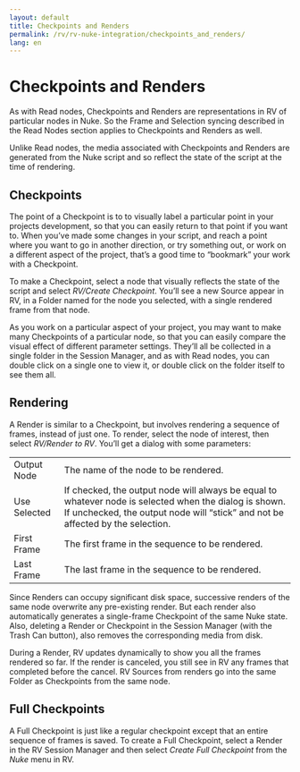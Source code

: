 ```yaml
---
layout: default
title: Checkpoints and Renders
permalink: /rv/rv-nuke-integration/checkpoints_and_renders/
lang: en
---
```


# Checkpoints and Renders

As with Read nodes, Checkpoints and Renders are representations in RV of particular nodes in Nuke. So the Frame and Selection syncing described in the Read Nodes section applies to Checkpoints and Renders as well.

Unlike Read nodes, the media associated with Checkpoints and Renders are generated from the Nuke script and so reflect the state of the script at the time of rendering.

## Checkpoints

The point of a Checkpoint is to to visually label a particular point in your projects development, so that you can easily return to that point if you want to. When you’ve made some changes in your script, and reach a point where you want to go in another direction, or try something out, or work on a different aspect of the project, that’s a good time to “bookmark” your work with a Checkpoint.

To make a Checkpoint, select a node that visually reflects the state of the script and select *RV/Create Checkpoint*. You’ll see a new Source appear in RV, in a Folder named for the node you selected, with a single rendered frame from that node.

As you work on a particular aspect of your project, you may want to make many Checkpoints of a particular node, so that you can easily compare the visual effect of different parameter settings. They’ll all be collected in a single folder in the Session Manager, and as with Read nodes, you can double click on a single one to view it, or double click on the folder itself to see them all.

## Rendering

A Render is similar to a Checkpoint, but involves rendering a sequence of frames, instead of just one. To render, select the node of interest, then select *RV/Render to RV*. You’ll get a dialog with some parameters:

| | |
|-|-|
| Output Node | The name of the node to be rendered. |
| Use Selected | If checked, the output node will always be equal to whatever node is selected when the dialog is shown. If unchecked, the output node will “stick” and not be affected by the selection. |
| First Frame | The first frame in the sequence to be rendered. |
| Last Frame | The last frame in the sequence to be rendered. |

Since Renders can occupy significant disk space, successive renders of the same node overwrite any pre-existing render. But each render also automatically generates a single-frame Checkpoint of the same Nuke state. Also, deleting a Render or Checkpoint in the Session Manager (with the Trash Can button), also removes the corresponding media from disk.

During a Render, RV updates dynamically to show you all the frames rendered so far. If the render is canceled, you still see in RV any frames that completed before the cancel. RV Sources from renders go into the same Folder as Checkpoints from the same node.

## Full Checkpoints

A Full Checkpoint is just like a regular checkpoint except that an entire sequence of frames is saved. To create a Full Checkpoint, select a Render in the RV Session Manager and then select *Create Full Checkpoint* from the *Nuke* menu in RV.
